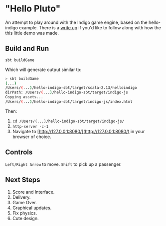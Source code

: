 # "Hello Pluto"

An attempt to play around with the Indigo game engine, based on the hello-indigo example. There is a [write up](https://indigoengine.io/docs/quickstart/hello-indigo) if you'd like to follow along with how the this little demo was made.

## Build and Run
```bash
sbt buildGame
```

Which will generate output similar to:

```bash
> sbt buildGame
(...)
/Users/(...)/hello-indigo-sbt/target/scala-2.13/helloindigo
dirPath: /Users/(...)/hello-indigo-sbt/target/indigo-js
Copying assets...
/Users/(...)/hello-indigo-sbt/target/indigo-js/index.html
```

Then:

1. `cd /Users/(...)/hello-indigo-sbt/target/indigo-js/`
2. `http-server -c-1`
3. Navigate to [http://127.0.0.1:8080/](http://127.0.0.1:8080/) in your browser of choice.

## Controls
`Left/Right Arrow` to move.
`Shift` to pick up a passenger.

## Next Steps
1. Score and Interface.
2. Delivery.
3. Game Over.
4. Graphical updates.
5. Fix physics.
6. Cute design. 
